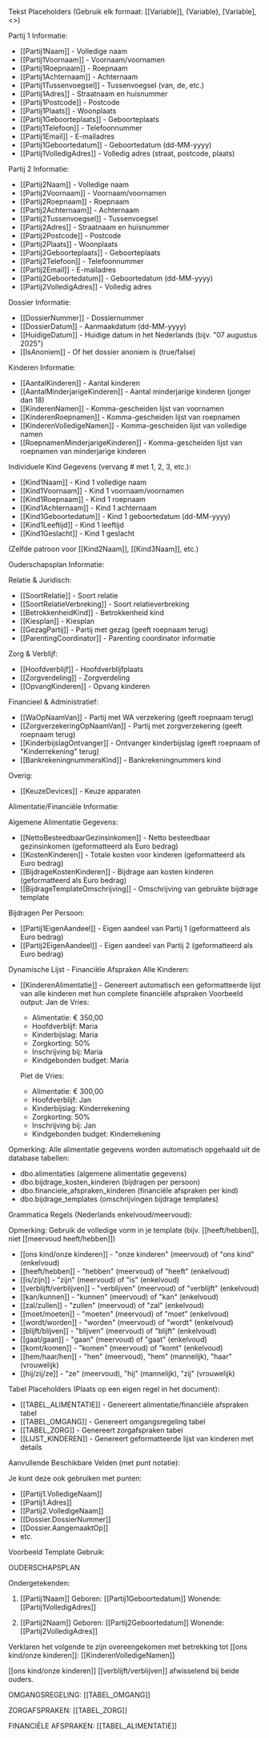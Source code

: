 Tekst Placeholders (Gebruik elk formaat: [[Variable]], {Variable}, [Variable], <<Variable>>)

Partij 1 Informatie:

- [[Partij1Naam]] - Volledige naam
- [[Partij1Voornaam]] - Voornaam/voornamen
- [[Partij1Roepnaam]] - Roepnaam
- [[Partij1Achternaam]] - Achternaam
- [[Partij1Tussenvoegsel]] - Tussenvoegsel (van, de, etc.)
- [[Partij1Adres]] - Straatnaam en huisnummer
- [[Partij1Postcode]] - Postcode
- [[Partij1Plaats]] - Woonplaats
- [[Partij1Geboorteplaats]] - Geboorteplaats
- [[Partij1Telefoon]] - Telefoonnummer
- [[Partij1Email]] - E-mailadres
- [[Partij1Geboortedatum]] - Geboortedatum (dd-MM-yyyy)
- [[Partij1VolledigAdres]] - Volledig adres (straat, postcode, plaats)

Partij 2 Informatie:

- [[Partij2Naam]] - Volledige naam
- [[Partij2Voornaam]] - Voornaam/voornamen
- [[Partij2Roepnaam]] - Roepnaam
- [[Partij2Achternaam]] - Achternaam
- [[Partij2Tussenvoegsel]] - Tussenvoegsel
- [[Partij2Adres]] - Straatnaam en huisnummer
- [[Partij2Postcode]] - Postcode
- [[Partij2Plaats]] - Woonplaats
- [[Partij2Geboorteplaats]] - Geboorteplaats
- [[Partij2Telefoon]] - Telefoonnummer
- [[Partij2Email]] - E-mailadres
- [[Partij2Geboortedatum]] - Geboortedatum (dd-MM-yyyy)
- [[Partij2VolledigAdres]] - Volledig adres

Dossier Informatie:

- [[DossierNummer]] - Dossiernummer
- [[DossierDatum]] - Aanmaakdatum (dd-MM-yyyy)
- [[HuidigeDatum]] - Huidige datum in het Nederlands (bijv. "07 augustus 2025")
- [[IsAnoniem]] - Of het dossier anoniem is (true/false)

Kinderen Informatie:

- [[AantalKinderen]] - Aantal kinderen
- [[AantalMinderjarigeKinderen]] - Aantal minderjarige kinderen (jonger dan 18)
- [[KinderenNamen]] - Komma-gescheiden lijst van voornamen
- [[KinderenRoepnamen]] - Komma-gescheiden lijst van roepnamen
- [[KinderenVolledigeNamen]] - Komma-gescheiden lijst van volledige namen
- [[RoepnamenMinderjarigeKinderen]] - Komma-gescheiden lijst van roepnamen van minderjarige kinderen

Individuele Kind Gegevens (vervang # met 1, 2, 3, etc.):

- [[Kind1Naam]] - Kind 1 volledige naam
- [[Kind1Voornaam]] - Kind 1 voornaam/voornamen
- [[Kind1Roepnaam]] - Kind 1 roepnaam
- [[Kind1Achternaam]] - Kind 1 achternaam
- [[Kind1Geboortedatum]] - Kind 1 geboortedatum (dd-MM-yyyy)
- [[Kind1Leeftijd]] - Kind 1 leeftijd
- [[Kind1Geslacht]] - Kind 1 geslacht

(Zelfde patroon voor [[Kind2Naam]], [[Kind3Naam]], etc.)

Ouderschapsplan Informatie:

Relatie & Juridisch:
- [[SoortRelatie]] - Soort relatie
- [[SoortRelatieVerbreking]] - Soort relatieverbreking
- [[BetrokkenheidKind]] - Betrokkenheid kind
- [[Kiesplan]] - Kiesplan
- [[GezagPartij]] - Partij met gezag (geeft roepnaam terug)
- [[ParentingCoordinator]] - Parenting coordinator informatie

Zorg & Verblijf:
- [[Hoofdverblijf]] - Hoofdverblijfplaats
- [[Zorgverdeling]] - Zorgverdeling
- [[OpvangKinderen]] - Opvang kinderen

Financieel & Administratief:
- [[WaOpNaamVan]] - Partij met WA verzekering (geeft roepnaam terug)
- [[ZorgverzekeringOpNaamVan]] - Partij met zorgverzekering (geeft roepnaam terug)
- [[KinderbijslagOntvanger]] - Ontvanger kinderbijslag (geeft roepnaam of "Kinderrekening" terug)
- [[BankrekeningnummersKind]] - Bankrekeningnummers kind

Overig:
- [[KeuzeDevices]] - Keuze apparaten

Alimentatie/Financiële Informatie:

Algemene Alimentatie Gegevens:
- [[NettoBesteedbaarGezinsinkomen]] - Netto besteedbaar gezinsinkomen (geformatteerd als Euro bedrag)
- [[KostenKinderen]] - Totale kosten voor kinderen (geformatteerd als Euro bedrag)
- [[BijdrageKostenKinderen]] - Bijdrage aan kosten kinderen (geformatteerd als Euro bedrag)
- [[BijdrageTemplateOmschrijving]] - Omschrijving van gebruikte bijdrage template

Bijdragen Per Persoon:
- [[Partij1EigenAandeel]] - Eigen aandeel van Partij 1 (geformatteerd als Euro bedrag)
- [[Partij2EigenAandeel]] - Eigen aandeel van Partij 2 (geformatteerd als Euro bedrag)

Dynamische Lijst - Financiële Afspraken Alle Kinderen:
- [[KinderenAlimentatie]] - Genereert automatisch een geformatteerde lijst van alle kinderen met hun complete financiële afspraken
  Voorbeeld output:
  Jan de Vries:
    - Alimentatie: € 350,00
    - Hoofdverblijf: Maria
    - Kinderbijslag: Maria
    - Zorgkorting: 50%
    - Inschrijving bij: Maria
    - Kindgebonden budget: Maria

  Piet de Vries:
    - Alimentatie: € 300,00
    - Hoofdverblijf: Jan
    - Kinderbijslag: Kinderrekening
    - Zorgkorting: 50%
    - Inschrijving bij: Jan
    - Kindgebonden budget: Kinderrekening

Opmerking: Alle alimentatie gegevens worden automatisch opgehaald uit de database tabellen:
- dbo.alimentaties (algemene alimentatie gegevens)
- dbo.bijdrage_kosten_kinderen (bijdragen per persoon)
- dbo.financiele_afspraken_kinderen (financiële afspraken per kind)
- dbo.bijdrage_templates (omschrijvingen bijdrage templates)

Grammatica Regels (Nederlands enkelvoud/meervoud):

Opmerking: Gebruik de volledige vorm in je template (bijv. [[heeft/hebben]], niet [[meervoud heeft/hebben]])

- [[ons kind/onze kinderen]] - "onze kinderen" (meervoud) of "ons kind" (enkelvoud)
- [[heeft/hebben]] - "hebben" (meervoud) of "heeft" (enkelvoud)
- [[is/zijn]] - "zijn" (meervoud) of "is" (enkelvoud)
- [[verblijft/verblijven]] - "verblijven" (meervoud) of "verblijft" (enkelvoud)
- [[kan/kunnen]] - "kunnen" (meervoud) of "kan" (enkelvoud)
- [[zal/zullen]] - "zullen" (meervoud) of "zal" (enkelvoud)
- [[moet/moeten]] - "moeten" (meervoud) of "moet" (enkelvoud)
- [[wordt/worden]] - "worden" (meervoud) of "wordt" (enkelvoud)
- [[blijft/blijven]] - "blijven" (meervoud) of "blijft" (enkelvoud)
- [[gaat/gaan]] - "gaan" (meervoud) of "gaat" (enkelvoud)
- [[komt/komen]] - "komen" (meervoud) of "komt" (enkelvoud)
- [[hem/haar/hen]] - "hen" (meervoud), "hem" (mannelijk), "haar" (vrouwelijk)
- [[hij/zij/ze]] - "ze" (meervoud), "hij" (mannelijk), "zij" (vrouwelijk)

Tabel Placeholders (Plaats op een eigen regel in het document):

- [[TABEL_ALIMENTATIE]] - Genereert alimentatie/financiële afspraken tabel
- [[TABEL_OMGANG]] - Genereert omgangsregeling tabel
- [[TABEL_ZORG]] - Genereert zorgafspraken tabel
- [[LIJST_KINDEREN]] - Genereert geformatteerde lijst van kinderen met details

Aanvullende Beschikbare Velden (met punt notatie):

Je kunt deze ook gebruiken met punten:
- [[Partij1.VolledigeNaam]]
- [[Partij1.Adres]]
- [[Partij2.VolledigeNaam]]
- [[Dossier.DossierNummer]]
- [[Dossier.AangemaaktOp]]
- etc.

Voorbeeld Template Gebruik:

OUDERSCHAPSPLAN

Ondergetekenden:

1. [[Partij1Naam]]
   Geboren: [[Partij1Geboortedatum]]
   Wonende: [[Partij1VolledigAdres]]

2. [[Partij2Naam]]
   Geboren: [[Partij2Geboortedatum]]
   Wonende: [[Partij2VolledigAdres]]

Verklaren het volgende te zijn overeengekomen met betrekking tot [[ons kind/onze kinderen]]:
[[KinderenVolledigeNamen]]

[[ons kind/onze kinderen]] [[verblijft/verblijven]] afwisselend bij beide ouders.

OMGANGSREGELING:
[[TABEL_OMGANG]]

ZORGAFSPRAKEN:
[[TABEL_ZORG]]

FINANCIËLE AFSPRAKEN:
[[TABEL_ALIMENTATIE]]
